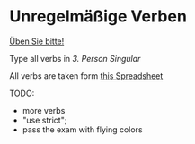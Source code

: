 # Unregelmäßige Verben

[Üben Sie bitte!](https://kainoj.github.io/unregelmaessige/index.html)

Type all verbs in _3. Person Singular_

All verbs are taken form [this Spreadsheet](https://docs.google.com/spreadsheets/d/1lkIvL_mtzi3PC88ZmaZFnwpo7zO0I7xkrXV2r4d_lz8/edit#gid=710497279)

TODO:
- more verbs
- "use strict";
- pass the exam with flying colors
